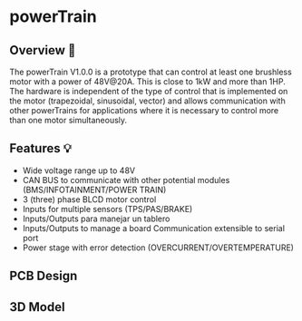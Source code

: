 # powerTrain

## Overview 🛵

The powerTrain V1.0.0 is a prototype that can control at least one brushless motor with a power of 48V@20A. This is close to 1kW and more than 1HP. The hardware is independent of the type of control that is implemented on the motor (trapezoidal, sinusoidal, vector) and allows communication with other powerTrains for applications where it is necessary to control more than one motor simultaneously.

## Features 💡

- Wide voltage range up to 48V
- CAN BUS to communicate with other potential modules (BMS/INFOTAINMENT/POWER TRAIN)
- 3 (three) phase BLCD motor control
- Inputs for multiple sensors (TPS/PAS/BRAKE)
- Inputs/Outputs para manejar un tablero
- Inputs/Outputs to manage a board
Communication extensible to serial port
- Power stage with error detection (OVERCURRENT/OVERTEMPERATURE)

## PCB Design

## 3D Model
